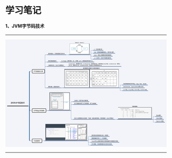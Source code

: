 # 学习笔记

#### 1、JVM字节码技术

------------

![](https://raw.githubusercontent.com/hyblog/JAVA-000/main/Week_01/node/Java%E5%AD%97%E8%8A%82%E7%A0%81%E6%8A%80%E6%9C%AF.png)

------------

